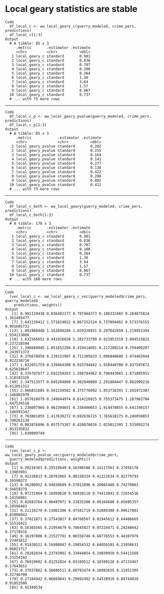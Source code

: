 # Local geary statistics are stable

    Code
      df_local_c <- ww_local_geary_c(guerry_modeled, crime_pers, predictions)
      df_local_c[1:3]
    Output
      # A tibble: 85 x 3
         .metric       .estimator .estimate
         <chr>         <chr>          <dbl>
       1 local_geary_c standard       0.981
       2 local_geary_c standard       0.836
       3 local_geary_c standard       0.707
       4 local_geary_c standard       0.108
       5 local_geary_c standard       0.264
       6 local_geary_c standard       1.36 
       7 local_geary_c standard       3.64 
       8 local_geary_c standard       1.57 
       9 local_geary_c standard       0.867
      10 local_geary_c standard       0.737
      # ... with 75 more rows

---

    Code
      df_local_c_p <- ww_local_geary_pvalue(guerry_modeled, crime_pers, predictions)
      df_local_c_p[1:3]
    Output
      # A tibble: 85 x 3
         .metric            .estimator .estimate
         <chr>              <chr>          <dbl>
       1 local_geary_pvalue standard       0.202
       2 local_geary_pvalue standard       0.255
       3 local_geary_pvalue standard       0.164
       4 local_geary_pvalue standard       0.141
       5 local_geary_pvalue standard       0.277
       6 local_geary_pvalue standard       0.138
       7 local_geary_pvalue standard       0.422
       8 local_geary_pvalue standard       0.208
       9 local_geary_pvalue standard       0.802
      10 local_geary_pvalue standard       0.412
      # ... with 75 more rows

---

    Code
      df_local_c_both <- ww_local_geary(guerry_modeled, crime_pers, predictions)
      df_local_c_both[1:3]
    Output
      # A tibble: 170 x 3
         .metric       .estimator .estimate
         <chr>         <chr>          <dbl>
       1 local_geary_c standard       0.981
       2 local_geary_c standard       0.836
       3 local_geary_c standard       0.707
       4 local_geary_c standard       0.108
       5 local_geary_c standard       0.264
       6 local_geary_c standard       1.36 
       7 local_geary_c standard       3.64 
       8 local_geary_c standard       1.57 
       9 local_geary_c standard       0.867
      10 local_geary_c standard       0.737
      # ... with 160 more rows

---

    Code
      (vec_local_c <- ww_local_geary_c_vec(guerry_modeled$crime_pers, guerry_modeled$
        predictions, weights))
    Output
       [1] 0.981119438 0.836402177 0.707464373 0.108332465 0.264075824 1.361485477
       [7] 3.641239412 1.571824022 0.867252524 0.737094462 0.573376555 0.001605731
      [13] 1.891988440 1.152840284 1.029320931 0.297642850 1.219953394 1.934113868
      [19] 1.632566652 0.441916658 5.202733790 0.921953310 3.084515822 0.237218594
      [25] 1.346684045 1.051652204 0.419414691 0.217280214 0.794409207 0.243971372
      [31] 0.376678958 0.139152907 0.711305633 3.096840680 1.974463944 0.922230710
      [37] 1.032031759 0.339464386 0.933794842 1.910440700 0.937597672 0.625628647
      [43] 0.376707677 2.692250283 1.288784962 0.798443065 1.671895951 1.310183326
      [49] 2.347513577 0.845204889 0.302940809 2.291804447 0.881999216 0.412051312
      [55] 2.006031605 0.561239582 0.375776092 1.853716391 1.191472387 1.146802970
      [61] 1.857618679 0.149044974 0.614228825 0.755373475 1.287962784 1.447534518
      [67] 1.236607966 0.962394651 0.338400653 1.914478855 0.641340157 2.146993342
      [73] 0.703881855 1.417638272 0.692636715 1.765618175 0.246058853 0.700262130
      [79] 0.002876896 0.057575267 0.420878038 2.025012395 2.525093274 1.053335832
      [85] 1.030009749

---

    Code
      (vec_local_c_p <- ww_local_geary_pvalue_vec(guerry_modeled$crime_pers,
      guerry_modeled$predictions, weights))
    Output
       [1] 0.20234363 0.25519649 0.16396588 0.14117561 0.27656178 0.13803991
       [7] 0.42226813 0.20763065 0.80158334 0.41221634 0.02279793 0.16590372
      [13] 0.36280952 0.94038689 0.57012896 0.20065488 0.74279801 0.56659279
      [19] 0.07231964 0.16050628 0.50930118 0.74413041 0.72654516 0.14156081
      [25] 0.82683764 0.96497971 0.23835208 0.09164608 0.65695357 0.14596483
      [31] 0.21116270 0.11062386 0.47581719 0.52089308 0.09617881 0.83006042
      [37] 0.37021871 0.27543027 0.84760567 0.81945612 0.64406665 0.55516421
      [43] 0.16365565 0.21954679 0.78645827 0.07224471 0.24248642 0.17178516
      [49] 0.16197800 0.21527791 0.06550740 0.68776553 0.44107979 0.22441812
      [55] 0.91939521 0.16998047 0.19854332 0.64059101 0.23958631 0.96021717
      [61] 0.29282034 0.23743981 0.33944054 0.19039950 0.54411569 0.33254192
      [67] 0.76919602 0.81252824 0.03109512 0.10399128 0.47133467 0.17643651
      [73] 0.37037862 0.56606511 0.60793474 0.10983655 0.11452305 0.32746708
      [79] 0.17184942 0.06669041 0.29892492 0.54538910 0.09744018 0.91852500
      [85] 0.91349534

